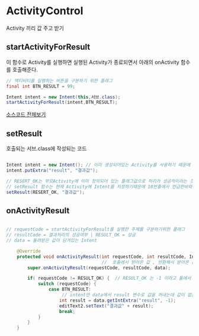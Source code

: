 # ActivityControl
Activity 끼리 값 주고 받기

## startActivityForResult 
이 함수로 Activity를 실행하면 실행된 Activity가 종료되면서 아래의 onActivity 함수를 호출해준다.
```java
// 액티비티를 실행하는 버튼을 구분하기 위한 플래그 
final int BTN_RESULT = 99;

Intent intent = new Intent(this,서브.class);
startActivityForResult(intent,BTN_RESULT);
```
[소스코드 전체보기](https://github.com/daaa08/ActivityControl/blob/master/app/src/main/java/com/example/da08/activitycontrol/MainActivity.java)


## setResult

호출되는 서브.class에 작성되는 코드
```java

Intent intent = new Intent(); // 이미 생성되어있는 Activity를 사용하기 때문에 Context를 필요로하지 않는다.
intent.putExtra("result", "결과값");

// RESERT_OK는 부모Activity에 이미 정의되어 있는 플래그값으로 처리가 성공적이라는 것을 의미함.
// setResult 함수는 현재 Activity에 Intent를 저장하기때문에 18번줄에서 언급한바와 같이 Context를 따로 필요로하지 않음.
setResult(RESERT_OK, "결과값");

```

## onActivityResult

```java

// requestCode = startActivityForResult를 실행한 주체를 구분하기위한 플래그 
// resultCode = 결과처리의 성공여부 | RESULT_OK = 성공
// data = 돌려받은 값이 담겨있는 Intent

    @Override
    protected void onActivityResult(int requestCode, int resultCode, Intent data) {  // 결과값이 담겨온다
                                    //  호출에서 받아온 값 , 반환해서 받아온 값
        super.onActivityResult(requestCode, resultCode, data);

        if( requestCode != RESULT_OK) {  // RESULT_OK 는 -1 이라고 툴에서 이미 정해둔 것
            switch (requestCode) {
                case BTN_RESULT:
                     // intent안 data에서 result 변수로 값을 꺼내는데 값이 없을 경우 디폴트값으로 -1을 사용한다
                    int result = data.getIntExtra("result", -1);
                    editText2.setText("결과값" + result);
                    break;
            }
        }
    }
```
